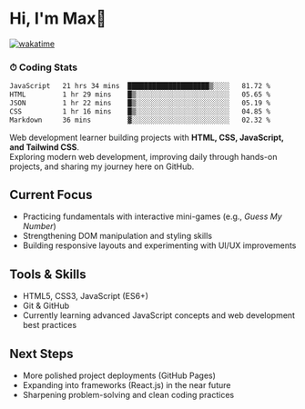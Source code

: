 # Hi, I'm Max👋

[![wakatime](https://wakatime.com/badge/user/5f357981-1e66-44ef-ae81-f181857a2d5e.svg)](https://wakatime.com/@5f357981-1e66-44ef-ae81-f181857a2d5e)
### ⏱ Coding Stats
<!--START_SECTION:waka-->


```txt
JavaScript   21 hrs 34 mins  ████████████████████▒░░░░   81.72 %
HTML         1 hr 29 mins    █▒░░░░░░░░░░░░░░░░░░░░░░░   05.65 %
JSON         1 hr 22 mins    █▒░░░░░░░░░░░░░░░░░░░░░░░   05.19 %
CSS          1 hr 16 mins    █▒░░░░░░░░░░░░░░░░░░░░░░░   04.85 %
Markdown     36 mins         ▓░░░░░░░░░░░░░░░░░░░░░░░░   02.32 %
```

<!--END_SECTION:waka-->

Web development learner building projects with **HTML, CSS, JavaScript, and Tailwind CSS**.  
Exploring modern web development, improving daily through hands-on projects, and sharing my journey here on GitHub.

## Current Focus
- Practicing fundamentals with interactive mini-games (e.g., *Guess My Number*)  
- Strengthening DOM manipulation and styling skills  
- Building responsive layouts and experimenting with UI/UX improvements  

## Tools & Skills
- HTML5, CSS3, JavaScript (ES6+)  
- Git & GitHub  
- Currently learning advanced JavaScript concepts and web development best practices  

## Next Steps
- More polished project deployments (GitHub Pages)  
- Expanding into frameworks (React.js) in the near future  
- Sharpening problem-solving and clean coding practices  


